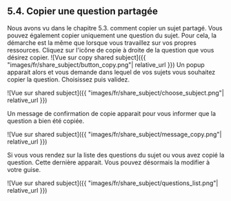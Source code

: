 ## 5.4. Copier une question partagée

Nous avons vu dans le chapitre 5.3. comment copier un sujet partagé. Vous pouvez également copier uniquement une question du sujet. Pour cela, la démarche est la même que lorsque vous travaillez sur vos propres ressources. Cliquez sur l'icône de copie à droite de la question que vous désirez copier.
![Vue sur copy shared subject]({{ "images/fr/share_subject/button_copy.png"| relative_url }})
Un popup apparait alors et vous demande dans lequel de vos sujets vous souhaitez copier la question. Choisissez puis validez.

![Vue sur shared subject]({{ "images/fr/share_subject/choose_subject.png"| relative_url }})

Un message de confirmation de copie apparait pour vous informer que la question a bien été copiée.

![Vue sur shared subject]({{ "images/fr/share_subject/message_copy.png"| relative_url }})

Si vous vous rendez sur la liste des questions du sujet ou vous avez copié la question. Cette dernière apparait. Vous pouvez désormais la modifier à votre guise.

![Vue sur shared subject]({{ "images/fr/share_subject/questions_list.png"| relative_url }})


